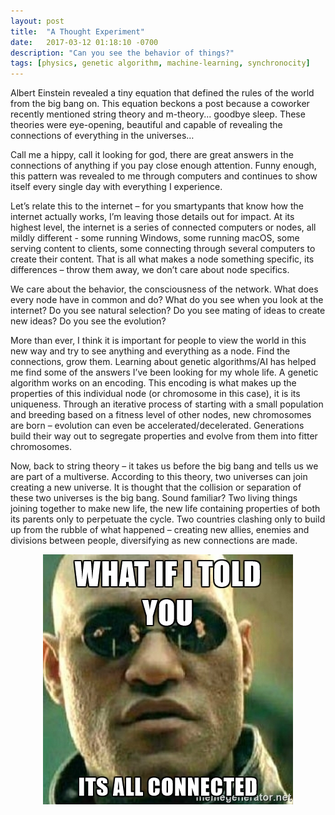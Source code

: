 ```yaml
---
layout: post
title:  "A Thought Experiment"
date:   2017-03-12 01:18:10 -0700
description: "Can you see the behavior of things?"
tags: [physics, genetic algorithm, machine-learning, synchronocity]
---
```


Albert Einstein revealed a tiny equation that defined the rules of the world from the big bang on. This equation beckons a post because a coworker recently mentioned string theory and m-theory... goodbye sleep. These theories were eye-opening, beautiful and capable of revealing the connections of everything in the universes… 

Call me a hippy, call it looking for god, there are great answers in the connections of anything if you pay close enough attention. Funny enough, this pattern was revealed to me through computers and continues to show itself every single day with everything I experience.

Let’s relate this to the internet – for you smartypants that know how the internet actually works, I’m leaving those details out for impact. At its highest level, the internet is a series of connected computers or nodes, all mildly different - some running Windows, some running macOS, some serving content to clients, some connecting through several computers to create their content. That is all what makes a node something specific, its differences – throw them away, we don’t care about node specifics. 

We care about the behavior, the consciousness of the network. What does every node have in common and do? What do you see when you look at the internet? Do you see natural selection? Do you see mating of ideas to create new ideas? Do you see the evolution?

More than ever, I think it is important for people to view the world in this new way and try to see anything and everything as a node. Find the connections, grow them. Learning about genetic algorithms/AI has helped me find some of the answers I’ve been looking for my whole life. A genetic algorithm works on an encoding. This encoding is what makes up the properties of this individual node (or chromosome in this case), it is its uniqueness. Through an iterative process of starting with a small population and breeding based on a fitness level of other nodes, new chromosomes are born – evolution can even be accelerated/decelerated. Generations build their way out to segregate properties and evolve from them into fitter chromosomes. 

Now, back to string theory – it takes us before the big bang and tells us we are part of a multiverse. According to this theory, two universes can join creating a new universe. It is thought that the collision or separation of these two universes is the big bang. Sound familiar? Two living things joining together to make new life, the new life containing properties of both its parents only to perpetuate the cycle. Two countries clashing only to build up from the rubble of what happened – creating new allies, enemies and divisions between people, diversifying as new connections are made. 

<center><img src="/public/images/all_connected_man.jpg" /></center>

